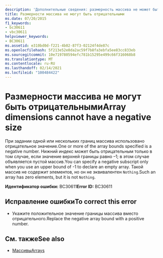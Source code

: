 ```yaml
---
description: 'Дополнительные сведения: размерность массива не может быть отрицательной'
title: Размерности массива не могут быть отрицательными
ms.date: 07/20/2015
f1_keywords:
- bc30611
- vbc30611
helpviewer_keywords:
- BC30611
ms.assetid: e310bd0d-f221-4b02-87f3-02124f4de87c
ms.openlocfilehash: 5f213e52e0da2ac59f7b8fa3ebfa5ee83cc833eb
ms.sourcegitcommit: 10e719780594efc781b15295e499c66f316068b8
ms.translationtype: MT
ms.contentlocale: ru-RU
ms.lasthandoff: 02/14/2021
ms.locfileid: "100484422"
---
```

# <a name="array-dimensions-cannot-have-a-negative-size"></a><span data-ttu-id="c3f52-103">Размерности массива не могут быть отрицательными</span><span class="sxs-lookup"><span data-stu-id="c3f52-103">Array dimensions cannot have a negative size</span></span>

<span data-ttu-id="c3f52-104">При задании одной или нескольких границ массива использовано отрицательное значение.</span><span class="sxs-lookup"><span data-stu-id="c3f52-104">One or more of the array bounds specified is a negative number.</span></span> <span data-ttu-id="c3f52-105">Нижний индекс может быть отрицательным только в том случае, если значение верхней границы равно –1; в этом случае объявляется пустой массив.</span><span class="sxs-lookup"><span data-stu-id="c3f52-105">You can specify a negative subscript only when you use an upper bound of -1 to declare an empty array.</span></span> <span data-ttu-id="c3f52-106">Такой массив не содержит элементов, но он не эквивалентен `Nothing`.</span><span class="sxs-lookup"><span data-stu-id="c3f52-106">Such an array has zero elements, but it is not `Nothing`.</span></span>  
  
 <span data-ttu-id="c3f52-107">**Идентификатор ошибки:** BC30611</span><span class="sxs-lookup"><span data-stu-id="c3f52-107">**Error ID:** BC30611</span></span>  
  
## <a name="to-correct-this-error"></a><span data-ttu-id="c3f52-108">Исправление ошибки</span><span class="sxs-lookup"><span data-stu-id="c3f52-108">To correct this error</span></span>  
  
- <span data-ttu-id="c3f52-109">Укажите положительное значение границы массива вместо отрицательного.</span><span class="sxs-lookup"><span data-stu-id="c3f52-109">Replace the negative array bound with a positive number.</span></span>  
  
## <a name="see-also"></a><span data-ttu-id="c3f52-110">См. также</span><span class="sxs-lookup"><span data-stu-id="c3f52-110">See also</span></span>

- [<span data-ttu-id="c3f52-111">Массивы</span><span class="sxs-lookup"><span data-stu-id="c3f52-111">Arrays</span></span>](../programming-guide/language-features/arrays/index.md)
